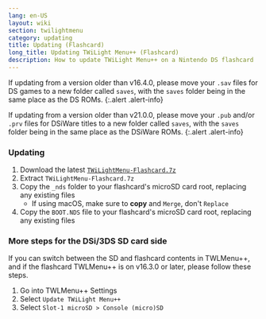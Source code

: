 ```yaml
---
lang: en-US
layout: wiki
section: twilightmenu
category: updating
title: Updating (Flashcard)
long_title: Updating TWiLight Menu++ (Flashcard)
description: How to update TWiLight Menu++ on a Nintendo DS flashcard
---
```


If updating from a version older than v16.4.0, please move your `.sav` files for DS games to a new folder called `saves`, with the `saves` folder being in the same place as the DS ROMs.
{:.alert .alert-info}

If updating from a version older than v21.0.0, please move your `.pub` and/or `.prv` files for DSiWare titles to a new folder called `saves`, with the `saves` folder being in the same place as the DSiWare ROMs.
{:.alert .alert-info}

### Updating
1. Download the latest [`TWiLightMenu-Flashcard.7z`](https://github.com/DS-Homebrew/TWiLightMenu/releases/latest/download/TWiLightMenu-Flashcard.7z)
1. Extract `TWiLightMenu-Flashcard.7z`
1. Copy the `_nds` folder to your flashcard's microSD card root, replacing any existing files
   - If using macOS, make sure to **copy** and `Merge`, don't `Replace`
1. Copy the `BOOT.NDS` file to your flashcard's microSD card root, replacing any existing files

### More steps for the DSi/3DS SD card side

If you can switch between the SD and flashcard contents in TWLMenu++, and if the flashcard TWLMenu++ is on v16.3.0 or later, please follow these steps.

1. Go into TWLMenu++ Settings
1. Select `Update TWiLight Menu++`
1. Select `Slot-1 microSD > Console (micro)SD`

